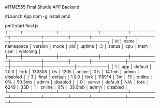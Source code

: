 #ITME555 Final 
Shuttle APP Backend

#Launch App
npm -g install pm2

pm2 start final.js
┌────┬───────────┬─────────────┬─────────┬─────────┬──────────┬────────┬──────┬───────────┬──────────┬──────────┬──────────┬──────────┐
│ id │ name      │ namespace   │ version │ mode    │ pid      │ uptime │ ↺    │ status    │ cpu      │ mem      │ user     │ watching │
├────┼───────────┼─────────────┼─────────┼─────────┼──────────┼────────┼──────┼───────────┼──────────┼──────────┼──────────┼──────────┤
│ 1  │ app       │ default     │ 1.0.0   │ fork    │ 132808   │ 0s     │ 1205 │ online    │ 0%       │ 14.1mb   │ admin    │ disabled │
│ 3  │ final     │ default     │ 1.0.0   │ fork    │ 118914   │ 3m     │ 15   │ online    │ 0%       │ 50.3mb   │ admin    │ disabled │
│ 0  │ server    │ default     │ N/A     │ fork    │ 6249     │ 33D    │ 1    │ online    │ 0%       │ 39.6mb   │ admin    │ disabled │
└────┴───────────┴─────────────┴─────────┴─────────┴──────────┴────────┴──────┴───────────┴──────────┴───────
